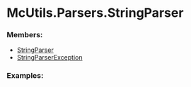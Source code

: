 # <a id="McUtils.Parsers.StringParser">McUtils.Parsers.StringParser</a>
    


### Members:

  - [StringParser](StringParser/StringParser.md)
  - [StringParserException](StringParser/StringParserException.md)

### Examples:

